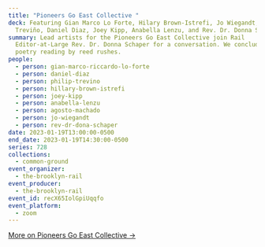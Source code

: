 ```yaml
---
title: "Pioneers Go East Collective "
deck: Featuring Gian Marco Lo Forte, Hilary Brown-Istrefi, Jo Wiegandt,  Philip
  Treviño, Daniel Diaz, Joey Kipp, Anabella Lenzu, and Rev. Dr. Donna Schaper
summary: Lead artists for the Pioneers Go East Collective join Rail
  Editor-at-Large Rev. Dr. Donna Schaper for a conversation. We conclude with a
  poetry reading by reed rushes.
people:
  - person: gian-marco-riccardo-lo-forte
  - person: daniel-diaz
  - person: philip-trevino
  - person: hillary-brown-istrefi
  - person: joey-kipp
  - person: anabella-lenzu
  - person: agosto-machado
  - person: jo-wiegandt
  - person: rev-dr-dona-schaper
date: 2023-01-19T13:00:00-0500
end_date: 2023-01-19T14:30:00-0500
series: 728
collections:
  - common-ground
event_organizer:
  - the-brooklyn-rail
event_producer:
  - the-brooklyn-rail
event_id: recX65IolGpiUqqfo
event_platform:
  - zoom
---
```

[M﻿ore on Pioneers Go East Collective →](https://pioneersgoeast.org/)